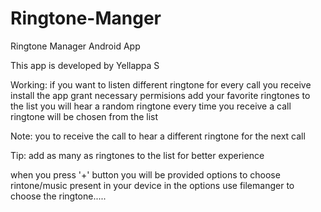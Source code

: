 # Ringtone-Manger
Ringtone Manager Android App

This app is developed by Yellappa S 

Working:
if you want to listen different ringtone for every call you receive 
install the app grant necessary permisions
add your favorite ringtones to the list
you will hear a random ringtone every time you receive a call
ringtone will be chosen from the list

Note: you to receive the call to hear a different ringtone for the next call

Tip: add as many as ringtones to the list for better experience 

 when you press '+' button you will be provided options to 
 choose rintone/music present in your device  in the options
 use filemanger to choose the ringtone.....
